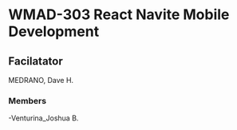 # WMAD-303 React Navite Mobile Development

## Facilatator 
MEDRANO, Dave H.

### Members
-Venturina_Joshua B.

